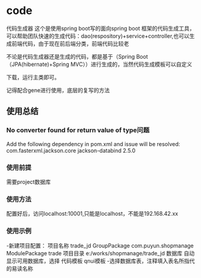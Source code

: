 # code
代码生成器
这个是使用spring boot写的面向spring boot 框架的代码生成工具，可以帮助团队快速的生成代码：dao(respository)+service+controller,也可以生成前端代码，由于现在前后端分类，前端代码比较老

不论是代码生成器还是生成的代码，都是基于（Spring Boot （JPA(hibernate)+Spring MVC））进行生成的，当然代码生成模板可以自定义

下载，运行主类即可。

记得配合gene进行使用，底层的复写的方法
## 使用总结
### No converter found for return value of type问题
Add the following dependency in pom.xml and issue will be resolved:
<dependency>
   <groupId>com.fasterxml.jackson.core</groupId>
   <artifactId>jackson-databind</artifactId>
   <version>2.5.0</version>
  </dependency>
### 使用前提
需要project数据库
### 使用方法
配置好后，访问localhost:10001,只能是localhost，不能是192.168.42.xx
### 使用示例
-新建项目配置：
项目名称		trade_jd
GroupPackage		com.puyun.shopmanage
ModulePackage		trade
项目目录		e:/works/shopmanage/trade_jd
数据库		自动显示可用数据库，选择
代码模板		qnui模板
-选择数据库表，注释填入表名所指代的易读名称

